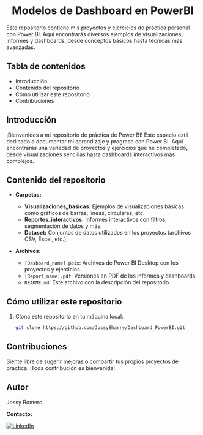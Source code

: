 # <h1 align="center">**Modelos de Dashboard en PowerBI**</h1>

Este repositorio contiene mis proyectos y ejercicios de práctica personal con Power BI. Aquí encontrarás diversos ejemplos de visualizaciones, informes y dashboards, desde conceptos básicos hasta técnicas más avanzadas.

## Tabla de contenidos

* Introducción
* Contenido del repositorio
* Cómo utilizar este repositorio
* Contribuciones

## Introducción

¡Bienvenidos a mi repositorio de práctica de Power BI! Este espacio está dedicado a documentar mi aprendizaje y progreso con Power BI. Aquí encontrarás una variedad de proyectos y ejercicios que he completado, desde visualizaciones sencillas hasta dashboards interactivos más complejos.

## Contenido del repositorio

* **Carpetas:**
    * **Visualizaciones_basicas:** Ejemplos de visualizaciones básicas como gráficos de barras, líneas, circulares, etc.
    * **Reportes_interactivos:** Informes interactivos con filtros, segmentación de datos y más.
    * **Dataset:** Conjuntos de datos utilizados en los proyectos (archivos CSV, Excel, etc.).

* **Archivos:**
    * `[Dasboard_name].pbix`: Archivos de Power BI Desktop con los proyectos y ejercicios.
    * `[Report_name].pdf`: Versiones en PDF de los informes y dashboards.
    * `README.md`: Este archivo con la descripción del repositorio.

## Cómo utilizar este repositorio

1. Clona este repositorio en tu máquina local:
   ```bash
   git clone https://github.com/JossySharry/Dashboard_PowerBI.git

## Contribuciones
Siente libre de sugerir mejoras o compartir tus propios proyectos de práctica. ¡Toda contribución es bienvenida!

## Autor
Jossy Romero
<br/>

**Contacto:**

[![LinkedIn](https://img.shields.io/badge/linkedin-%231DA1F2.svg?style=for-the-badge&logo=linkedin&logoColor=white)](https://www.linkedin.com/in/jossy-romero-villanueva-data/)